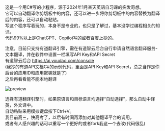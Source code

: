 这是一个用C#写的小程序，源于2024年1月某天英语自习课的突发奇想。  
它可以自动翻译你剪切板中的内容，还可以进一步将你剪切板中的内容替换为翻译后的内容，还可以自动粘贴。  
写这个程序写着玩的，本身不是专业的，也只是了解过，基本没学过编程相关的知识。  
代码99%以上是ChatGPT、Copilot写的或者百度上抄的。 

  注意，目前只支持有道翻译引擎，需在有道智云后台自行申请自然语言翻译服务-文本翻译，并在软件中设置一栏填写API Key和API Secret  
  有道智云后台 https://ai.youdao.com/console  
(我抄的有道API文档C#的示例代码，里面是API Key和API Secret，总之当作是你后台的应用ID和应用密钥就是了)  
之后再看看能不能本地翻译

![preview](https://github.com/Enlixk/ClipboardTranslator/assets/58211772/95ad4be8-707c-4577-9d00-1c86a0d3dd33)  
  
选择有道翻译引擎时，如果原语言和目标语言均选择“自动选择”，那么自动中译英，外文译中。  
自动粘贴采用模拟键盘按下Ctrl+V。  
我目前高三，快高考了，以后有时间再添加对其他翻译平台的调用。  
或者有人感兴趣的话可以重写一个更好的或者fork我这一个去改(代码很乱)  


